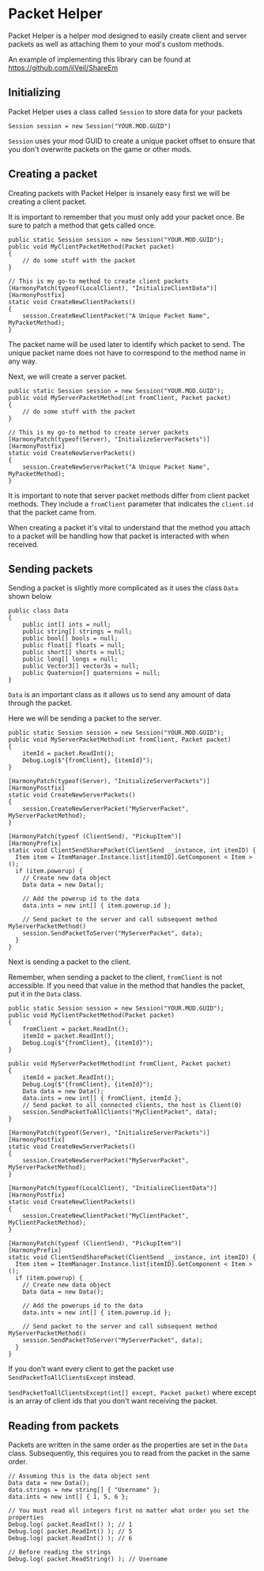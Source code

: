 # Packet Helper

Packet Helper is a helper mod designed to easily create client and server packets as well as attaching them to your mod's custom methods.

 An example of implementing this library can be found at https://github.com/iiVeil/ShareEm

## Initializing

Packet Helper uses a class called `Session` to store data for your packets

    Session session = new Session("YOUR.MOD.GUID")
 `Session` uses your mod GUID to create a unique packet offset to ensure that you don't overwrite packets on the game or other mods.
 
 
## Creating a packet
Creating packets with Packet Helper is insanely easy first we will be creating a client packet.

It is important to remember that you must only add your packet once. Be sure to patch a method that gets called once. 



    public static Session session = new Session("YOUR.MOD.GUID");
    public void MyClientPacketMethod(Packet packet) 
    {
	    // do some stuff with the packet
	}
	
	// This is my go-to method to create client packets
	[HarmonyPatch(typeof(LocalClient), "InitializeClientData")]
    [HarmonyPostfix]
    static void CreateNewClientPackets()
    {
        session.CreateNewClientPacket("A Unique Packet Name", MyPacketMethod);
    }
	
The packet name will be used later to identify which packet to send. The unique packet name does not have to correspond to the method name in any way.

Next, we will create a server packet.

    public static Session session = new Session("YOUR.MOD.GUID");
    public void MyServerPacketMethod(int fromClient, Packet packet) 
    {
	    // do some stuff with the packet
	}
	
	// This is my go-to method to create server packets
	[HarmonyPatch(typeof(Server), "InitializeServerPackets")]
    [HarmonyPostfix]
    static void CreateNewServerPackets()
    {
        session.CreateNewServerPacket("A Unique Packet Name", MyPacketMethod);
    }
It is important to note that server packet methods differ from client packet methods. They include a `fromClient` parameter that indicates the `client.id` that the packet came from.

When creating a packet it's vital to understand that the method you attach to a packet will be handling how that packet is interacted with when received.

## Sending packets
Sending a packet is slightly more complicated as it uses the class `Data` shown below

    public class Data
    {
        public int[] ints = null;
        public string[] strings = null;
        public bool[] bools = null;
        public float[] floats = null;
        public short[] shorts = null;
        public long[] longs = null;
        public Vector3[] vector3s = null;
        public Quaternion[] quaternions = null;
    }
`Data` is an important class as it allows us to send any amount of data through the packet.
  
Here we will be sending a packet to the server.

    public static Session session = new Session("YOUR.MOD.GUID");
    public void MyServerPacketMethod(int fromClient, Packet packet) 
    {
	    itemId = packet.ReadInt();
	    Debug.Log($"{fromClient}, {itemId}");
	}
	
	[HarmonyPatch(typeof(Server), "InitializeServerPackets")]
    [HarmonyPostfix]
    static void CreateNewServerPackets()
    {
        session.CreateNewServerPacket("MyServerPacket", MyServerPacketMethod);
    }
    
    [HarmonyPatch(typeof (ClientSend), "PickupItem")]
    [HarmonyPrefix]
    static void ClientSendSharePacket(ClientSend __instance, int itemID) {
      Item item = ItemManager.Instance.list[itemID].GetComponent < Item > ();
      if (item.powerup) {
	    // Create new data object 
        Data data = new Data();
        
        // Add the powerup id to the data
        data.ints = new int[] { item.powerup.id };
        
        // Send packet to the server and call subsequent method MyServerPacketMethod()
        session.SendPacketToServer("MyServerPacket", data);
      }
    }  

  Next is sending a packet to the client.

Remember, when sending a packet to the client, `fromClient` is not accessible. If you need that value in the method that handles the packet, put it in the `Data` class.

    public static Session session = new Session("YOUR.MOD.GUID");
    public void MyClientPacketMethod(Packet packet) 
    {
	    fromClient = packet.ReadInt();
	    itemId = packet.ReadInt();
	    Debug.Log($"{fromClient}, {itemId}");
	}
	
	public void MyServerPacketMethod(int fromClient, Packet packet) 
    {
	    itemId = packet.ReadInt();
	    Debug.Log($"{fromClient}, {itemId}");
	    Data data = new Data();
	    data.ints = new int[] { fromClient, itemId };
	    // Send packet to all connected clients, the host is Client(0)
	    session.SendPacketToAllClients("MyClientPacket", data);
	}
	
	[HarmonyPatch(typeof(Server), "InitializeServerPackets")]
    [HarmonyPostfix]
    static void CreateNewServerPackets()
    {
        session.CreateNewServerPacket("MyServerPacket", MyServerPacketMethod);
    }
    
    [HarmonyPatch(typeof(LocalClient), "InitializeClientData")]
    [HarmonyPostfix]
    static void CreateNewClientPackets()
    {
        session.CreateNewClientPacket("MyClientPacket", MyClientPacketMethod);
    }
    
    [HarmonyPatch(typeof (ClientSend), "PickupItem")]
    [HarmonyPrefix]
    static void ClientSendSharePacket(ClientSend __instance, int itemID) {
      Item item = ItemManager.Instance.list[itemID].GetComponent < Item > ();
      if (item.powerup) {
	    // Create new data object 
        Data data = new Data();
        
        // Add the powerups id to the data
        data.ints = new int[] { item.powerup.id };
        
        // Send packet to the server and call subsequent method MyServerPacketMethod()
        session.SendPacketToServer("MyServerPacket", data);
      }
    }
  If you don't want every client to get the packet use `SendPacketToAllClientsExcept` instead.

`SendPacketToAllClientsExcept(int[] except, Packet packet)` where except is an array of client ids that you don't want receiving the packet.
  

##  Reading from packets
  Packets are written in the same order as the properties are set in the `Data` class. Subsequently, this requires you to read from the packet in the same order.

    // Assuming this is the data object sent
    Data data = new Data();
    data.strings = new string[] { "Username" };
    data.ints = new int[] { 1, 5, 6 };

    // You must read all integers first no matter what order you set the properties
    Debug.log( packet.ReadInt() ); // 1
    Debug.log( packet.ReadInt() ); // 5
    Debug.log( packet.ReadInt() ); // 6
    
    // Before reading the strings
    Debug.log( packet.ReadString() ); // Username
